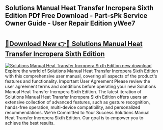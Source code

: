 ## Solutions Manual Heat Transfer Incropera Sixth Edition PDf Free Download - Part-sPk Service Owner Guide - User Repair Edition yWee7

# <h2><a href="http://bc52010.oget.top/?id=Solutions+Manual+Heat+Transfer+Incropera+Sixth+Edition">🔗Download New 👉🔴 Solutions Manual Heat Transfer Incropera Sixth Edition</a></h2>

[![Solutions Manual Heat Transfer Incropera Sixth Edition new download](https://i.imgur.com/5g1atiW.png)](http://bc52010.oget.top/?id=Solutions+Manual+Heat+Transfer+Incropera+Sixth+Edition)
Explore the world of Solutions Manual Heat Transfer Incropera Sixth Edition with this comprehensive user manual, covering all aspects of the product's features and functionality. Important User Agreement Please review the user agreement terms and conditions before operating your new Solutions Manual Heat Transfer Incropera Sixth Edition. The latest iteration of Solutions Manual Heat Transfer Incropera Sixth Edition offers users an extensive collection of advanced features, such as gesture recognition, hands-free operation, multi-device compatibility, and personalized recommendations. We're Committed to Your Success Solutions Manual Heat Transfer Incropera Sixth Edition. Our goal is to empower you to achieve the best results.
